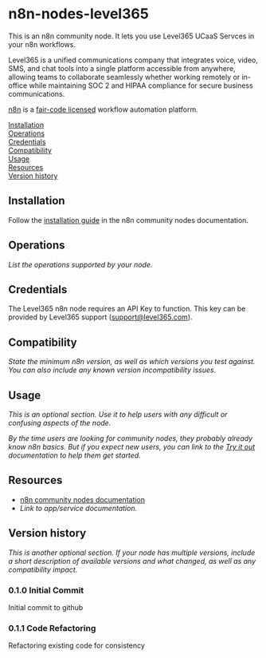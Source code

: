 # n8n-nodes-level365

This is an n8n community node. It lets you use Level365 UCaaS Servces in your n8n workflows.

Level365 is a unified communications company that integrates voice, video, SMS, and chat tools into a single platform accessible from anywhere, allowing teams to collaborate seamlessly whether working remotely or in-office while maintaining SOC 2 and HIPAA compliance for secure business communications.

[n8n](https://n8n.io/) is a [fair-code licensed](https://docs.n8n.io/reference/license/) workflow automation platform.

[Installation](#installation)  
[Operations](#operations)  
[Credentials](#credentials)  <!-- delete if no auth needed -->  
[Compatibility](#compatibility)  
[Usage](#usage)  <!-- delete if not using this section -->  
[Resources](#resources)  
[Version history](#version-history)  <!-- delete if not using this section -->  

## Installation

Follow the [installation guide](https://docs.n8n.io/integrations/community-nodes/installation/) in the n8n community nodes documentation.

## Operations

_List the operations supported by your node._

## Credentials

The Level365 n8n node requires an API Key to function.  This key can be provided by Level365 support (<support@level365.com>).

## Compatibility

_State the minimum n8n version, as well as which versions you test against. You can also include any known version incompatibility issues._

## Usage

_This is an optional section. Use it to help users with any difficult or confusing aspects of the node._

_By the time users are looking for community nodes, they probably already know n8n basics. But if you expect new users, you can link to the [Try it out](https://docs.n8n.io/try-it-out/) documentation to help them get started._

## Resources

* [n8n community nodes documentation](https://docs.n8n.io/integrations/community-nodes/)
* _Link to app/service documentation._

## Version history

_This is another optional section. If your node has multiple versions, include a short description of available versions and what changed, as well as any compatibility impact._

### 0.1.0 Initial Commit

Initial commit to github

### 0.1.1 Code Refactoring

Refactoring existing code for consistency
